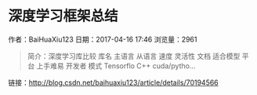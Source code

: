 # 深度学习框架总结
作者：BaiHuaXiu123
日期：2017-04-16 17:46
浏览量：2961
> 简介：深度学习库比较
  库名
  主语言
  从语言
  速度
  灵活性
  文档
  适合模型
  平台
  上手难易
  开发者
  模式  Tensorflo
  C++
  cuda/pytho...

 链接：http://blog.csdn.net/baihuaxiu123/article/details/70194566
